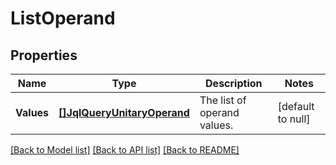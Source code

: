 # ListOperand

## Properties
Name | Type | Description | Notes
------------ | ------------- | ------------- | -------------
**Values** | [**[]JqlQueryUnitaryOperand**](JqlQueryUnitaryOperand.md) | The list of operand values. | [default to null]

[[Back to Model list]](../README.md#documentation-for-models) [[Back to API list]](../README.md#documentation-for-api-endpoints) [[Back to README]](../README.md)


